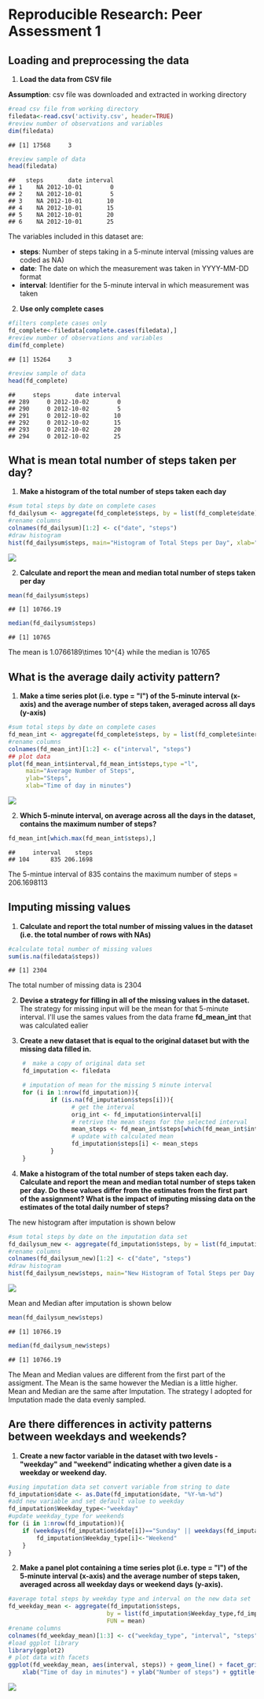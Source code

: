 # Reproducible Research: Peer Assessment 1


## Loading and preprocessing the data

1. **Load the data from CSV file** 

**Assumption**: csv file was downloaded and extracted in working directory
  

```r
#read csv file from working directory
filedata<-read.csv('activity.csv', header=TRUE)
#review number of observations and variables
dim(filedata)
```

```
## [1] 17568     3
```

```r
#review sample of data
head(filedata)
```

```
##   steps       date interval
## 1    NA 2012-10-01        0
## 2    NA 2012-10-01        5
## 3    NA 2012-10-01       10
## 4    NA 2012-10-01       15
## 5    NA 2012-10-01       20
## 6    NA 2012-10-01       25
```

The variables included in this dataset are:

* **steps**: Number of steps taking in a 5-minute interval (missing values are coded as NA)
* **date**: The date on which the measurement was taken in YYYY-MM-DD format
* **interval**: Identifier for the 5-minute interval in which measurement was taken
  
  
2. **Use only complete cases**

```r
#filters complete cases only
fd_complete<-filedata[complete.cases(filedata),]
#review number of observations and variables
dim(fd_complete)
```

```
## [1] 15264     3
```

```r
#review sample of data
head(fd_complete)
```

```
##     steps       date interval
## 289     0 2012-10-02        0
## 290     0 2012-10-02        5
## 291     0 2012-10-02       10
## 292     0 2012-10-02       15
## 293     0 2012-10-02       20
## 294     0 2012-10-02       25
```


## What is mean total number of steps taken per day?

1. **Make a histogram of the total number of steps taken each day**

```r
#sum total steps by date on complete cases
fd_dailysum <- aggregate(fd_complete$steps, by = list(fd_complete$date), FUN = sum)
#rename columns
colnames(fd_dailysum)[1:2] <- c("date", "steps")
#draw histogram
hist(fd_dailysum$steps, main="Histogram of Total Steps per Day", xlab="Number of Steps")
```

![](PA1_template_files/figure-html/histogram-1.png) 

2. **Calculate and report the mean and median total number of steps taken per day**

```r
mean(fd_dailysum$steps)
```

```
## [1] 10766.19
```

```r
median(fd_dailysum$steps)
```

```
## [1] 10765
```
The mean is 1.0766189\times 10^{4} while the median is 10765

## What is the average daily activity pattern?
1. **Make a time series plot (i.e. type = "l") of the 5-minute interval (x-axis) and the average number of steps taken, averaged across all days (y-axis)**

```r
#sum total steps by date on complete cases
fd_mean_int <- aggregate(fd_complete$steps, by = list(fd_complete$interval), FUN = mean)
#rename columns
colnames(fd_mean_int)[1:2] <- c("interval", "steps")
## plot data
plot(fd_mean_int$interval,fd_mean_int$steps,type ="l",
     main="Average Number of Steps", 
     ylab="Steps",
     xlab="Time of day in minutes")
```

![](PA1_template_files/figure-html/plot_avg_daily-1.png) 
  
  
2. **Which 5-minute interval, on average across all the days in the dataset, contains the maximum number of steps?**  

```r
fd_mean_int[which.max(fd_mean_int$steps),]
```

```
##     interval    steps
## 104      835 206.1698
```
The 5-mintue interval of 835 contains the maximum number of steps = 206.1698113 



## Imputing missing values

1. **Calculate and report the total number of missing values in the dataset (i.e. the total number of rows with NAs)**

```r
#calculate total number of missing values
sum(is.na(filedata$steps))
```

```
## [1] 2304
```
The total number of missing data is 2304  
  
  
2. **Devise a strategy for filling in all of the missing values in the dataset.**   
The strategy for missing input will be the mean for that 5-minute interval. I'll use the sames values from the data frame **fd_mean_int** that was calculated ealier   

3. **Create a new dataset that is equal to the original dataset but with the missing data filled in.**

```r
    #  make a copy of original data set
    fd_imputation <- filedata

    # imputation of mean for the missing 5 minute interval
    for (i in 1:nrow(fd_imputation)){
            if (is.na(fd_imputation$steps[i])){
                  # get the interval
                  orig_int <- fd_imputation$interval[i]
                  # retrive the mean steps for the selected interval
                  mean_steps <- fd_mean_int$steps[which(fd_mean_int$interval == orig_int)]
                  # update with calculated mean
                  fd_imputation$steps[i] <- mean_steps
            }
    }
```

4. **Make a histogram of the total number of steps taken each day. Calculate and report the mean and median total number of steps taken per day. Do these values differ from the estimates from the first part of the assignment? What is the impact of imputing missing data on the estimates of the total daily number of steps?**

The new histogram after imputation is shown below

```r
#sum total steps by date on the imputation data set
fd_dailysum_new <- aggregate(fd_imputation$steps, by = list(fd_imputation$date), FUN = sum)
#rename columns
colnames(fd_dailysum_new)[1:2] <- c("date", "steps")
#draw histogram
hist(fd_dailysum_new$steps, main="New Histogram of Total Steps per Day after Imputation", xlab="Number of Steps")
```

![](PA1_template_files/figure-html/imp_histogram-1.png) 

Mean and Median after imputation is shown below

```r
mean(fd_dailysum_new$steps)
```

```
## [1] 10766.19
```

```r
median(fd_dailysum_new$steps)
```

```
## [1] 10766.19
```
The Mean and Median values are different from the first part of the assigment. The Mean is the same however the Median is a little higher. Mean and Median are the same after Imputation. The strategy I adopted for Imputation made the data evenly sampled.

## Are there differences in activity patterns between weekdays and weekends?
1. **Create a new factor variable in the dataset with two levels - "weekday" and "weekend" indicating whether a given date is a weekday or weekend day.**

```r
#using imputation data set convert variable from string to date
fd_imputation$date <- as.Date(fd_imputation$date, "%Y-%m-%d")
#add new variable and set default value to weekday
fd_imputation$Weekday_type<-"weekday"
#update weekday_type for weekends
for (i in 1:nrow(fd_imputation)){
    if (weekdays(fd_imputation$date[i])=="Sunday" || weekdays(fd_imputation$date[i])=="Saturday"){
        fd_imputation$Weekday_type[i]<-"Weekend"
    }
}
```

2. **Make a panel plot containing a time series plot (i.e. type = "l") of the 5-minute interval (x-axis) and the average number of steps taken, averaged across all weekday days or weekend days (y-axis).**

```r
#average total steps by weekday type and interval on the new data set
fd_weekday_mean <- aggregate(fd_imputation$steps, 
                            by = list(fd_imputation$Weekday_type,fd_imputation$interval),
                            FUN = mean)
#rename columns
colnames(fd_weekday_mean)[1:3] <- c("weekday_type", "interval", "steps")
#load ggplot library
library(ggplot2)
# plot data with facets
ggplot(fd_weekday_mean, aes(interval, steps)) + geom_line() + facet_grid(weekday_type ~ .) + 
    xlab("Time of day in minutes") + ylab("Number of steps") + ggtitle("Average Steps")
```

![](PA1_template_files/figure-html/ggplot-1.png) 
